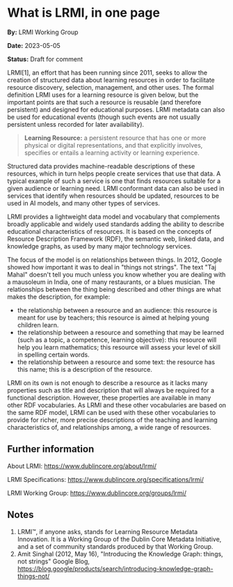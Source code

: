 # What is LRMI, in one page

**By:** LRMI Working Group

**Date:** 2023-05-05

**Status:** Draft for comment

LRMI[1], an effort that has been running since 2011, seeks to allow the creation of structured data about learning resources in order to facilitate resource discovery, selection, management, and other uses. The formal definition LRMI uses for a learning resource is given below, but the important points are that such a resource is reusable (and therefore persistent) and designed for educational purposes. LRMI metadata can also be used for educational events (though such events are not usually persistent unless recorded for later availability).

> **Learning Resource:**  a persistent resource that has one or more physical or digital representations, and that explicitly involves, specifies or entails a learning activity or learning experience.

Structured data provides machine-readable descriptions of these resources, which in turn helps people create services that use that data. A typical example of such a service is one that finds resources suitable for a given audience or learning need. LRMI conformant data can also be used in services that identify when resources should be updated, resources to be used in AI models, and many other types of services.

LRMI provides a lightweight data model and vocabulary that complements broadly applicable and widely used standards adding the ability to describe educational characteristics of resources. It is based on the concepts of Resource Description Framework (RDF), the semantic web, linked data, and knowledge graphs, as used by many major technology services.

The focus of the model is on relationships between things. In 2012, Google showed how important it was to deal in "things not strings". The text "Taj Mahal" doesn't tell you much unless you know whether you are dealing with a mausoleum in India, one of many restaurants, or a blues musician. The relationships between the thing being described and other things are what makes the description, for example:

* the relationship between a resource and an audience: this resource is meant for use by teachers; this resource is aimed at helping young children learn.
* the relationship between a resource and something that may be learned (such as a topic, a competence, learning objective): this resource will help you learn mathematics; this resource will assess your level of skill in spelling certain words.
* the relationship between a resource and some text: the resource has this name; this is a description of the resource.

LRMI on its own is not enough to describe a resource as it lacks many properties such as title and description that will always be required for a functional description. However, these properties are available in many other RDF vocabularies. As LRMI and these other vocabularies are based on the same RDF model, LRMI can be used with these other vocabularies to provide for richer, more precise descriptions of the teaching and learning characteristics of, and relationships among, a wide range of resources.

## Further information 
About LRMI: https://www.dublincore.org/about/lrmi/

LRMI Specifications: https://www.dublincore.org/specifications/lrmi/

LRMI Working Group: https://www.dublincore.org/groups/lrmi/

## Notes
1. LRMI™, if anyone asks, stands for Learning Resource Metadata Innovation. It is a Working Group of the Dublin Core Metadata Initiative, and a set of community standards produced by that Working Group.
2.  Amit Singhal (2012, May 16), "Introducing the Knowledge Graph: things, not strings" Google Blog, https://blog.google/products/search/introducing-knowledge-graph-things-not/
